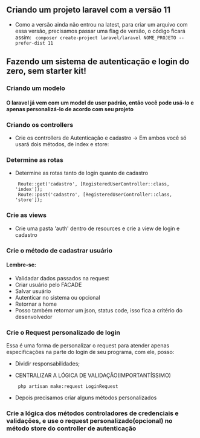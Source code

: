 ## Criando um projeto laravel com a versão 11

 - Como a versão ainda não entrou na latest, para criar um arquivo com essa versão, precisamos passar uma flag de versão, o código ficará assim:
    ``
   composer create-project laravel/laravel NOME_PROJETO --prefer-dist 11``


## Fazendo um sistema de autenticação e login do zero, sem starter kit!


### Criando um modelo
#### O laravel já vem com um model de user padrão, então você pode usá-lo e apenas personalizá-lo de acordo com seu projeto

### Criando os controllers
 - Crie os controllers de Autenticação e cadastro -> Em ambos você só usará dois métodos, de index e store:

### Determine as rotas
 - Determine as rotas tanto de login quanto de cadastro

        Route::get('cadastro', [RegisteredUserController::class, 'index']);
        Route::post('cadastro', [RegisteredUserController::class, 'store']);

### Crie as views
 - Crie uma pasta 'auth' dentro de resources e crie a view de login e cadastro


### Crie o método de cadastrar usuário
#### Lembre-se:
 - Validadar dados passados na request
 - Criar usuário pelo FACADE
 - Salvar usuário
 - Autenticar no sistema ou opcional
 - Retornar a home
 - Posso também retornar um json, status code, isso fica a critério do desenvolvedor

### Crie o Request personalizado de login

Essa é uma forma de personalizar o request para atender apenas especificações na parte do login de seu programa, com ele, posso:
 - Dividir responsabilidades;
 - CENTRALIZAR A LÓGICA DE VALIDAÇÃO(IMPORTANTÍSSIMO)

        php artisan make:request LoginRequest

 - Depois precisamos criar alguns métodos personalizados

### Crie a lógica dos métodos controladores de credenciais e validações, e use o request personalizado(opcional) no método store do controller de autenticação
